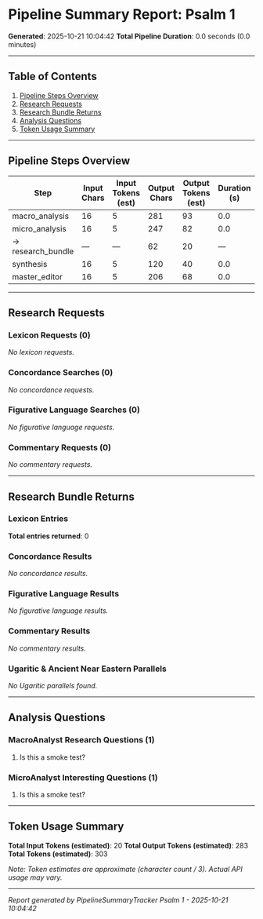 # Pipeline Summary Report: Psalm 1

**Generated**: 2025-10-21 10:04:42
**Total Pipeline Duration**: 0.0 seconds (0.0 minutes)

---

## Table of Contents
1. [Pipeline Steps Overview](#pipeline-steps-overview)
2. [Research Requests](#research-requests)
3. [Research Bundle Returns](#research-bundle-returns)
4. [Analysis Questions](#analysis-questions)
5. [Token Usage Summary](#token-usage-summary)

---

## Pipeline Steps Overview

| Step | Input Chars | Input Tokens (est) | Output Chars | Output Tokens (est) | Duration (s) |
|------|-------------|-------------------|--------------|---------------------|--------------|
| macro_analysis | 16 | 5 | 281 | 93 | 0.0 |
| micro_analysis | 16 | 5 | 247 | 82 | 0.0 |
| → research_bundle | — | — | 62 | 20 | — |
| synthesis | 16 | 5 | 120 | 40 | 0.0 |
| master_editor | 16 | 5 | 206 | 68 | 0.0 |

---

## Research Requests

### Lexicon Requests (0)

*No lexicon requests.*

### Concordance Searches (0)

*No concordance requests.*

### Figurative Language Searches (0)

*No figurative language requests.*

### Commentary Requests (0)

*No commentary requests.*

---

## Research Bundle Returns

### Lexicon Entries

**Total entries returned**: 0

### Concordance Results

*No concordance results.*

### Figurative Language Results

*No figurative language results.*

### Commentary Results

*No commentary results.*

### Ugaritic & Ancient Near Eastern Parallels

*No Ugaritic parallels found.*

---

## Analysis Questions

### MacroAnalyst Research Questions (1)

1. Is this a smoke test?

### MicroAnalyst Interesting Questions (1)

1. Is this a smoke test?

---

## Token Usage Summary

**Total Input Tokens (estimated)**: 20
**Total Output Tokens (estimated)**: 283
**Total Tokens (estimated)**: 303

*Note: Token estimates are approximate (character count / 3). Actual API usage may vary.*

---


*Report generated by PipelineSummaryTracker*
*Psalm 1 - 2025-10-21 10:04:42*